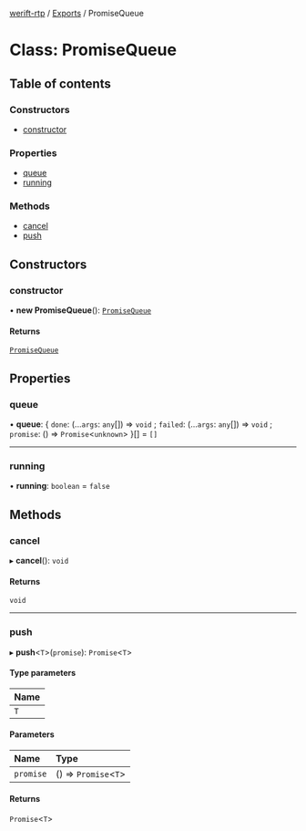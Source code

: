 [werift-rtp](../README.md) / [Exports](../modules.md) / PromiseQueue

# Class: PromiseQueue

## Table of contents

### Constructors

- [constructor](PromiseQueue.md#constructor)

### Properties

- [queue](PromiseQueue.md#queue)
- [running](PromiseQueue.md#running)

### Methods

- [cancel](PromiseQueue.md#cancel)
- [push](PromiseQueue.md#push)

## Constructors

### constructor

• **new PromiseQueue**(): [`PromiseQueue`](PromiseQueue.md)

#### Returns

[`PromiseQueue`](PromiseQueue.md)

## Properties

### queue

• **queue**: \{ `done`: (...`args`: `any`[]) => `void` ; `failed`: (...`args`: `any`[]) => `void` ; `promise`: () => `Promise`\<`unknown`\>  }[] = `[]`

___

### running

• **running**: `boolean` = `false`

## Methods

### cancel

▸ **cancel**(): `void`

#### Returns

`void`

___

### push

▸ **push**\<`T`\>(`promise`): `Promise`\<`T`\>

#### Type parameters

| Name |
| :------ |
| `T` |

#### Parameters

| Name | Type |
| :------ | :------ |
| `promise` | () => `Promise`\<`T`\> |

#### Returns

`Promise`\<`T`\>
